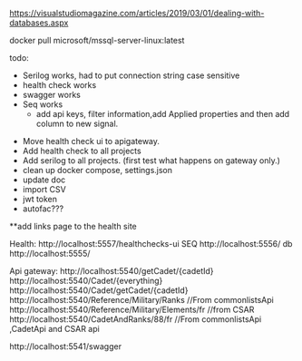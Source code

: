 https://visualstudiomagazine.com/articles/2019/03/01/dealing-with-databases.aspx

docker pull microsoft/mssql-server-linux:latest


todo:

* Serilog works, had to put connection string case sensitive
* health check works
* swagger works
* Seq works
	* add api keys, filter information,add Applied properties and then add column to new signal.


- Move health check ui to apigateway.
- Add health check to all projects
- Add serilog to all projects. (first test what happens on gateway only.)
- clean up docker compose, settings.json
- update doc
- import CSV
- jwt token
- autofac???

**add links page to the health site

Health:
http://localhost:5557/healthchecks-ui
SEQ
http://localhost:5556/
db
http://localhost:5555/

Api gateway:
http://localhost:5540/getCadet/{cadetId}
http://localhost:5540/Cadet/{everything}
http://localhost:5540/Cadet/getCadet/{cadetId}    
http://localhost:5540/Reference/Military/Ranks   //From commonlistsApi    
http://localhost:5540/Reference/Military/Elements/fr  //from CSAR
http://localhost:5540/CadetAndRanks/88/fr //From commonlistsApi ,CadetApi and CSAR api 

http://localhost:5541/swagger
